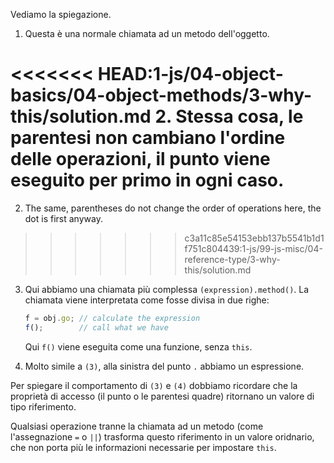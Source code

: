 
Vediamo la spiegazione.

1. Questa è una normale chiamata ad un metodo dell'oggetto.

<<<<<<< HEAD:1-js/04-object-basics/04-object-methods/3-why-this/solution.md
2. Stessa cosa, le parentesi non cambiano l'ordine delle operazioni, il punto viene eseguito per primo in ogni caso.
=======
2. The same, parentheses do not change the order of operations here, the dot is first anyway.
>>>>>>> c3a11c85e54153ebb137b5541b1d1f751c804439:1-js/99-js-misc/04-reference-type/3-why-this/solution.md

3. Qui abbiamo una chiamata più complessa `(expression).method()`. La chiamata viene interpretata come fosse divisa in due righe:

    ```js no-beautify
    f = obj.go; // calculate the expression
    f();        // call what we have
    ```

    Qui `f()` viene eseguita come una funzione, senza `this`.

4. Molto simile a `(3)`, alla sinistra del punto `.` abbiamo un espressione.

Per spiegare il comportamento di `(3)` e `(4)` dobbiamo ricordare che la proprietà di accesso (il punto o le parentesi quadre) ritornano un valore di tipo riferimento.  

Qualsiasi operazione tranne la chiamata ad un metodo (come l'assegnazione `=` o `||`) trasforma questo riferimento in un valore oridnario, che non porta più le informazioni necessarie per impostare `this`.

